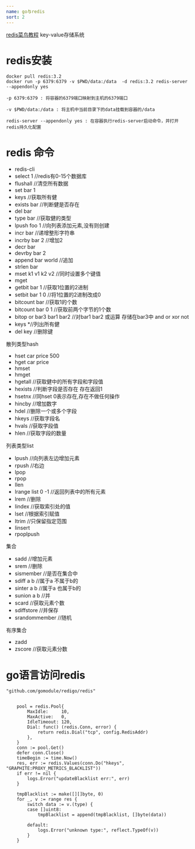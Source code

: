 ```yaml
---
name: go与redis
sort: 2
---
```


[redis菜鸟教程](http://www.runoob.com/redis/redis-tutorial.html) key-value存储系统

# redis安装

```
docker pull redis:3.2
docker run -p 6379:6379 -v $PWD/data:/data  -d redis:3.2 redis-server --appendonly yes

-p 6379:6379 : 将容器的6379端口映射到主机的6379端口

-v $PWD/data:/data : 将主机中当前目录下的data挂载到容器的/data

redis-server --appendonly yes : 在容器执行redis-server启动命令，并打开redis持久化配置
```

# redis 命令



- redis-cli 
- select 1 //redis有0-15个数据库
- flushall //清空所有数据
- set bar 1
- keys		//获取所有健
- exists bar //判断健是否存在
- del bar
- type bar   //获取健的类型
- lpush foo 1 //向列表添加元素,没有则创建
- incr bar  //递增整形字符串
- incrby bar 2 //增加2
- decr bar
- devrby bar 2
- append bar world  //追加
- strlen bar
- mset k1 v1 k2 v2 //同时设置多个键值
- mget 
- getbit bar 1 //获取1位置的2进制
- setbit bar 1 0 //将1位置的2进制改成0
- bitcount bar //获取1的个数
- bitcount bar 0 1 //获取前两个字节的1个数
- bitop or bar3 bar1 bar2 //对bar1 bar2 或运算 存储在bar3中 and or xor not
- keys *//列出所有健
- del key //删除键
 
 散列类型hash
 
- hset car price 500
- hget car price
- hmset 
- hmget
- hgetall //获取健中的所有字段和字段值
- hexists //判断字段是否存在 存在返回1
- hsetnx //同hset 0表示存在,存在不做任何操作
- hincby //增加数字
- hdel //删除一个或多个字段
- hkeys //获取字段名
- hvals //获取字段值
- hlen //获取字段的数量

 列表类型list

- lpush //向列表左边增加元素
- rpush //右边
- lpop
- rpop
- llen
- lrange list 0 -1 //返回列表中的所有元素
- lrem //删除
- lindex //获取索引处的值
- lset //根据索引赋值
- ltrim //只保留指定范围
- linsert
- rpoplpush

 集合

- sadd //增加元素
- srem //删除
- sismember //是否在集合中
- sdiff a b //属于a 不属于b的
- sinter a b //属于a 也属于b的
- sunion  a b //并
- scard //获取元素个数
- sdiffstore //并保存
- srandommember //随机

 有序集合
 
- zadd
- zscore //获取元素分数


# go语言访问redis

```
"github.com/gomodule/redigo/redis"


	pool = redis.Pool{
		MaxIdle:     10,
		MaxActive:   0,
		IdleTimeout: 120,
		Dial: func() (redis.Conn, error) {
			return redis.Dial("tcp", config.RedisAddr)
		},
	}
	conn := pool.Get()
	defer conn.Close()
	timeBegin := time.Now()
	res, err := redis.Values(conn.Do("hkeys", "GRAPHITE:PROXY_METRICS_BLACKLIST"))
	if err != nil {
		logs.Error("updateBlacklist err:", err)
	}

	tmpBlacklist := make([][]byte, 0)
	for _, v := range res {
		switch data := v.(type) {
		case []uint8:
			tmpBlacklist = append(tmpBlacklist, []byte(data))

		default:
			logs.Error("unknown type:", reflect.TypeOf(v))
		}
	}
	
		
	
```
